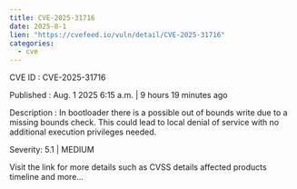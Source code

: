 ```yaml
--- 
title: CVE-2025-31716
date: 2025-8-1
lien: "https://cvefeed.io/vuln/detail/CVE-2025-31716"
categories:
  - cve
---
```


CVE ID : CVE-2025-31716

Published :  Aug. 1
2025
6:15 a.m. | 9 hours
19 minutes ago

Description : In bootloader
there is a possible out of bounds write due to a missing bounds check. This could lead to local denial of service with no additional execution privileges needed.

Severity: 5.1 | MEDIUM

Visit the link for more details
such as CVSS details
affected products
timeline
and more...
